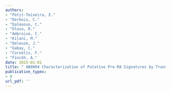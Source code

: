 ```yaml
---
authors: 
- "Petit-Teixeira, E."
- "Derbois, C."
- "Dalmasso, C."
- "Olaso, R."
- "Ambroise, C."
- "Kilani, M."
- "Deleuze, J."
- "Gabay, C."
- "Cornelis, F."
- "Finckh, A."
date: 2015-01-01
title: " AB0004 Characterization of Putative Pre-RA Signatures by Transcriptome Analysis "
publication_types:
- 0
url_pdf: ''
---
```


